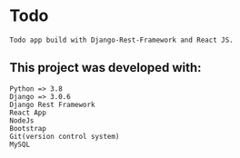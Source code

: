 # Todo

    Todo app build with Django-Rest-Framework and React JS.

## This project was developed with:

    Python => 3.8
    Django => 3.0.6
    Django Rest Framework
    React App
    NodeJs
    Bootstrap
    Git(version control system)
    MySQL
